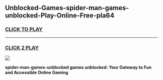
## Unblocked-Games-spider-man-games-unblocked-Play-Online-Free-pla64
<h3>
<a href="https://premium76.site?title=spider-man-games-unblocked&ref=26A">CLICK TO PLAY</a></h3>
<hr>

<h3>
<a href="https://premium76.site?title=spider-man-games-unblocked&ref=26A">CLICK 2 PLAY</a>
  
</h3>

<a href="https://premium76.site?title=spider-man-games-unblocked&ref=26A"><img src="https://clearcache.store/games.png"></a>


**spider-man-games-unblocked games unblocked: Your Gateway to Fun and Accessible Online Gaming**
